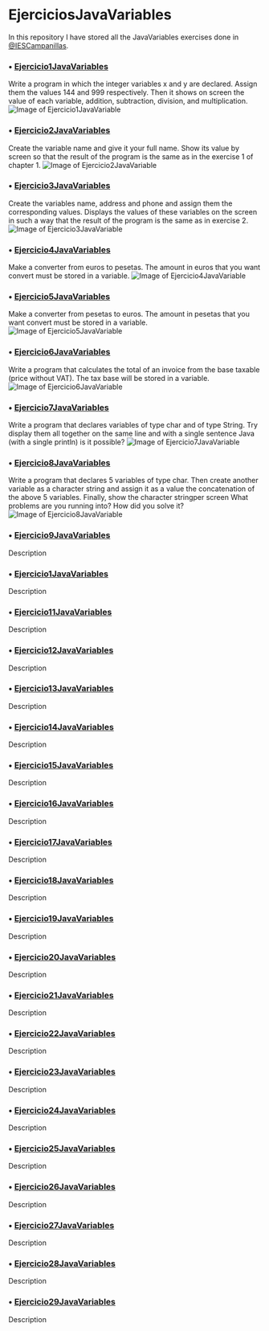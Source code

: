 # EjerciciosJavaVariables
In this repository I have stored all the JavaVariables exercises done in [@IESCampanillas](https://github.com/IESCampanillas).

### • [Ejercicio1JavaVariables](https://github.com/FESEVA/EjerciciosJava/blob/main/EjerciciosJavaVariables/Ejercicio1JavaVariables.java)
Write a program in which the integer variables x and y are declared. Assign them the values 144 and 999 respectively. Then it shows on screen the value of each variable, addition, subtraction, division, and multiplication.
![Image of Ejercicio1JavaVariable](https://github.com/FESEVA/EjerciciosJava/blob/main/EjerciciosJavaVariables/ImagenesJavaVariables/1.png)


### • [Ejercicio2JavaVariables](https://github.com/FESEVA/EjerciciosJava/blob/main/EjerciciosJavaVariables/Ejercicio2JavaVariables.java)
Create the variable name and give it your full name. Show its value by screen so that the result of the program is the same as in the exercise 1 of chapter 1.
![Image of Ejercicio2JavaVariable](https://github.com/FESEVA/EjerciciosJava/blob/main/EjerciciosJavaVariables/ImagenesJavaVariables/2.png)

### • [Ejercicio3JavaVariables](https://github.com/FESEVA/EjerciciosJava/blob/main/EjerciciosJavaVariables/Ejercicio3JavaVariables.java)
Create the variables name, address and phone and assign them the corresponding values. Displays the values of these variables on the screen in such a way that the result of the program is the same as in exercise 2.
![Image of Ejercicio3JavaVariable](https://github.com/FESEVA/EjerciciosJava/blob/main/EjerciciosJavaVariables/ImagenesJavaVariables/3.png)


### • [Ejercicio4JavaVariables](https://github.com/FESEVA/EjerciciosJava/blob/main/EjerciciosJavaVariables/Ejercicio4JavaVariables.java)
Make a converter from euros to pesetas. The amount in euros that you want convert must be stored in a variable.
![Image of Ejercicio4JavaVariable](https://github.com/FESEVA/EjerciciosJava/blob/main/EjerciciosJavaVariables/ImagenesJavaVariables/4.png)


### • [Ejercicio5JavaVariables](https://github.com/FESEVA/EjerciciosJava/blob/main/EjerciciosJavaVariables/Ejercicio5JavaVariables.java)
Make a converter from pesetas to euros. The amount in pesetas that you want convert must be stored in a variable.
![Image of Ejercicio5JavaVariable](https://github.com/FESEVA/EjerciciosJava/blob/main/EjerciciosJavaVariables/ImagenesJavaVariables/5.png)


### • [Ejercicio6JavaVariables](https://github.com/FESEVA/EjerciciosJava/blob/main/EjerciciosJavaVariables/Ejercicio6JavaVariables.java)
Write a program that calculates the total of an invoice from the base taxable (price without VAT). The tax base will be stored in a variable.
![Image of Ejercicio6JavaVariable](https://github.com/FESEVA/EjerciciosJava/blob/main/EjerciciosJavaVariables/ImagenesJavaVariables/6.png)


### • [Ejercicio7JavaVariables](https://github.com/FESEVA/EjerciciosJava/blob/main/EjerciciosJavaVariables/Ejercicio7JavaVariables.java)
Write a program that declares variables of type char and of type String. Try display them all together on the same line and with a single sentence Java (with a single println) is it possible?
![Image of Ejercicio7JavaVariable](https://github.com/FESEVA/EjerciciosJava/blob/main/EjerciciosJavaVariables/ImagenesJavaVariables/7.png)


### • [Ejercicio8JavaVariables](https://github.com/FESEVA/EjerciciosJava/blob/main/EjerciciosJavaVariables/Ejercicio8JavaVariables.java)
Write a program that declares 5 variables of type char. Then create
another variable as a character string and assign it as a value the concatenation of the above 5 variables. Finally, show the character stringper screen What problems are you running into? How did you solve it?
![Image of Ejercicio8JavaVariable](https://github.com/FESEVA/EjerciciosJava/blob/main/EjerciciosJavaVariables/ImagenesJavaVariables/8.png)


### • [Ejercicio9JavaVariables](https://github.com/FESEVA/EjerciciosJava/blob/main/EjerciciosJavaVariables/Ejercicio8JavaVariables.java)
Description


### • [Ejercicio1JavaVariables](https://github.com/FESEVA/EjerciciosJava/blob/main/EjerciciosJavaVariables/Ejercicio8JavaVariables.java)
Description


### • [Ejercicio11JavaVariables](https://github.com/FESEVA/EjerciciosJava/blob/main/EjerciciosJavaVariables/Ejercicio8JavaVariables.java)
Description


### • [Ejercicio12JavaVariables](https://github.com/FESEVA/EjerciciosJava/blob/main/EjerciciosJavaVariables/Ejercicio8JavaVariables.java)
Description


### • [Ejercicio13JavaVariables](https://github.com/FESEVA/EjerciciosJava/blob/main/EjerciciosJavaVariables/Ejercicio8JavaVariables.java)
Description


### • [Ejercicio14JavaVariables](https://github.com/FESEVA/EjerciciosJava/blob/main/EjerciciosJavaVariables/Ejercicio8JavaVariables.java)
Description


### • [Ejercicio15JavaVariables](https://github.com/FESEVA/EjerciciosJava/blob/main/EjerciciosJavaVariables/Ejercicio8JavaVariables.java)
Description


### • [Ejercicio16JavaVariables](https://github.com/FESEVA/EjerciciosJava/blob/main/EjerciciosJavaVariables/Ejercicio8JavaVariables.java)
Description


### • [Ejercicio17JavaVariables](https://github.com/FESEVA/EjerciciosJava/blob/main/EjerciciosJavaVariables/Ejercicio8JavaVariables.java)
Description


### • [Ejercicio18JavaVariables](https://github.com/FESEVA/EjerciciosJava/blob/main/EjerciciosJavaVariables/Ejercicio8JavaVariables.java)
Description


### • [Ejercicio19JavaVariables](https://github.com/FESEVA/EjerciciosJava/blob/main/EjerciciosJavaVariables/Ejercicio8JavaVariables.java)
Description


### • [Ejercicio20JavaVariables](https://github.com/FESEVA/EjerciciosJava/blob/main/EjerciciosJavaVariables/Ejercicio8JavaVariables.java)
Description


### • [Ejercicio21JavaVariables](https://github.com/FESEVA/EjerciciosJava/blob/main/EjerciciosJavaVariables/Ejercicio8JavaVariables.java)
Description


### • [Ejercicio22JavaVariables](https://github.com/FESEVA/EjerciciosJava/blob/main/EjerciciosJavaVariables/Ejercicio22JavaVariables.java)
Description


### • [Ejercicio23JavaVariables](https://github.com/FESEVA/EjerciciosJava/blob/main/EjerciciosJavaVariables/Ejercicio23JavaVariables.java)
Description


### • [Ejercicio24JavaVariables](https://github.com/FESEVA/EjerciciosJava/blob/main/EjerciciosJavaVariables/Ejercicio24JavaVariables.java)
Description


### • [Ejercicio25JavaVariables](https://github.com/FESEVA/EjerciciosJava/blob/main/EjerciciosJavaVariables/Ejercicio825JavaVariables.java)
Description


### • [Ejercicio26JavaVariables](https://github.com/FESEVA/EjerciciosJava/blob/main/EjerciciosJavaVariables/Ejercicio26JavaVariables.java)
Description


### • [Ejercicio27JavaVariables](https://github.com/FESEVA/EjerciciosJava/blob/main/EjerciciosJavaVariables/Ejercicio27JavaVariables.java)
Description


### • [Ejercicio28JavaVariables](https://github.com/FESEVA/EjerciciosJava/blob/main/EjerciciosJavaVariables/Ejercicio28JavaVariables.java)
Description


### • [Ejercicio29JavaVariables](https://github.com/FESEVA/EjerciciosJava/blob/main/EjerciciosJavaVariables/Ejercicio29JavaVariables.java)
Description
